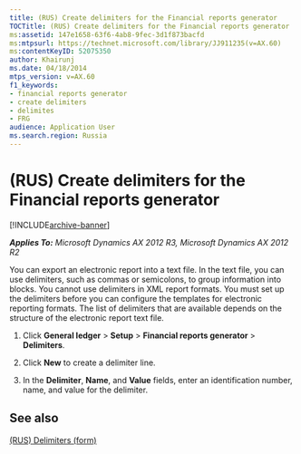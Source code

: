 ```yaml
---
title: (RUS) Create delimiters for the Financial reports generator
TOCTitle: (RUS) Create delimiters for the Financial reports generator
ms:assetid: 147e1658-63f6-4ab8-9fec-3d1f873bacfd
ms:mtpsurl: https://technet.microsoft.com/library/JJ911235(v=AX.60)
ms:contentKeyID: 52075350
author: Khairunj
ms.date: 04/18/2014
mtps_version: v=AX.60
f1_keywords:
- financial reports generator
- create delimiters
- delimites
- FRG
audience: Application User
ms.search.region: Russia
---
```


# (RUS) Create delimiters for the Financial reports generator 


[!INCLUDE[archive-banner](includes/archive-banner.md)]


_**Applies To:** Microsoft Dynamics AX 2012 R3, Microsoft Dynamics AX 2012 R2_

You can export an electronic report into a text file. In the text file, you can use delimiters, such as commas or semicolons, to group information into blocks. You cannot use delimiters in XML report formats. You must set up the delimiters before you can configure the templates for electronic reporting formats. The list of delimiters that are available depends on the structure of the electronic report text file.

1.  Click **General ledger** \> **Setup** \> **Financial reports generator** \> **Delimiters**.

2.  Click **New** to create a delimiter line.

3.  In the **Delimiter**, **Name**, and **Value** fields, enter an identification number, name, and value for the delimiter.

## See also

[(RUS) Delimiters (form)](https://technet.microsoft.com/library/jj911232\(v=ax.60\))

  


